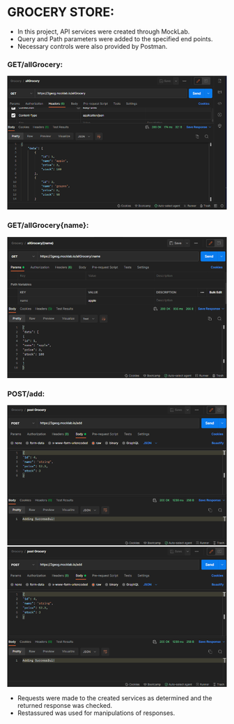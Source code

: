 # **GROCERY STORE:**

* In this project, API services were created through MockLab. 
* Query and Path parameters were added to the specified end points.
* Necessary controls were also provided by Postman.

### GET/allGrocery:
![img.png](img.png)

### GET/allGrocery{name}:

![img_2.png](img_2.png)

### POST/add:

![img_1.png](img_1.png)![img_1.png](img_1.png)

* Requests were made to the created services as determined and the returned response was checked.
* Restassured was used for manipulations of responses.
